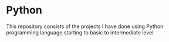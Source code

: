 # Python
This repository consists of the projects I have done using Python programming language starting to basic to intermediate level
